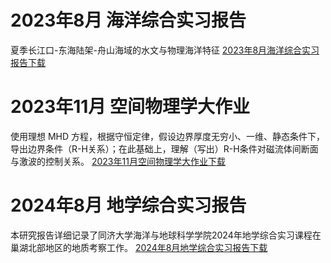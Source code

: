 # 2023年8月 海洋综合实习报告
夏季长江口-东海陆架-舟山海域的水文与物理海洋特征
<a href="{{site.baseurl}}/assets/css/2023年8月海洋综合实习报告.pdf" download>2023年8月海洋综合实习报告下载</a>

# 2023年11月 空间物理学大作业
使用理想 MHD 方程，根据守恒定律，假设边界厚度无穷小、一维、静态条件下，导出边界条件（R-H关系）；在此基础上，理解（写出）R-H条件对磁流体间断面与激波的控制关系。
<a href="{{site.baseurl}}/asset/css/2023年11月空间物理学大作业.pdf" download>2023年11月空间物理学大作业下载</a>

# 2024年8月 地学综合实习报告
本研究报告详细记录了同济大学海洋与地球科学学院2024年地学综合实习课程在巢湖北部地区的地质考察工作。
<a href="{{site.baseurl}}/asset/css/2024年8月地学综合实习报告.pdf" download>2024年8月地学综合实习报告下载</a>